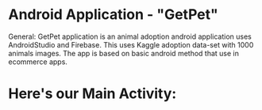 # Android Application - "GetPet"

General:
GetPet application is an animal adoption android application uses AndroidStudio and Firebase.
This uses Kaggle adoption data-set with 1000 animals images.
The app is based on basic android method that use in ecommerce apps.

# Here's our Main Activity:

